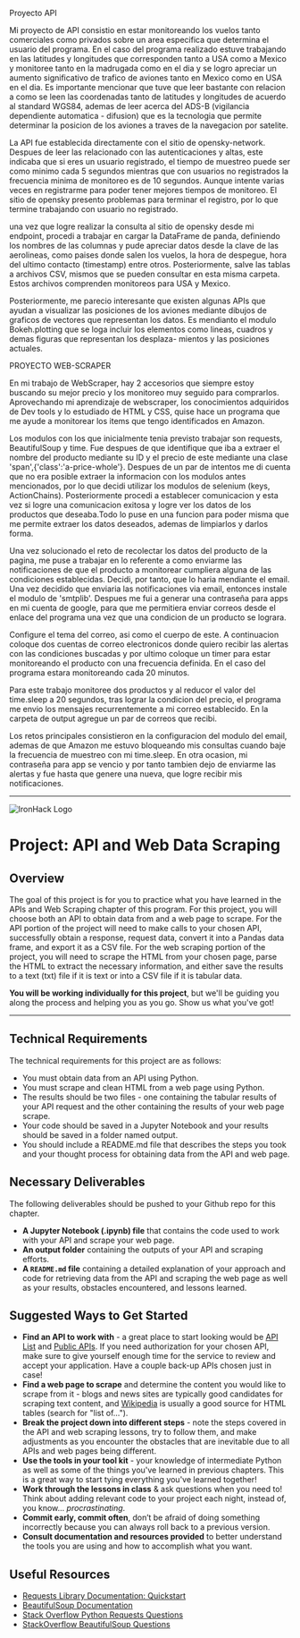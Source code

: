 Proyecto API

Mi proyecto de API consistio en estar monitoreando los vuelos tanto comerciales como privados sobre un area especifica que determina el usuario del programa. 
En el caso del programa realizado estuve trabajando en las latitudes y longitudes que corresponden tanto a USA como a Mexico y monitoree tanto en la madrugada
como en el dia y se logro apreciar un aumento significativo de trafico de aviones tanto en Mexico como en USA en el dia.
Es importante mencionar que tuve que leer bastante con relacion a como se leen las coordenadas tanto de latitudes y longitudes de acuerdo al standard WGS84, 
ademas de leer acerca del ADS-B (vigilancia dependiente automatica - difusion) que es la tecnologia que permite determinar la posicion de los aviones a traves
de la navegacion por satelite.

La API fue establecida directamente con el sitio de opensky-network. Despues de leer las relacionado con las autenticaciones y altas, este indicaba que si eres
un usuario registrado, el tiempo de muestreo puede ser como minimo cada 5 segundos mientras que con usuarios no registrados la frecuencia minima de monitoreo es
de 10 segundos. Aunque intente varias veces en registrarme para poder tener mejores tiempos de monitoreo. El sitio de opensky presento problemas para terminar el
registro, por lo que termine trabajando con usuario no registrado.

una vez que logre realizar la consulta al sitio de opensky desde mi endpoint, procedi a trabajar en cargar la DataFrame de panda, definiendo los nombres de las 
columnas y pude apreciar datos desde la clave de las aerolineas, como paises donde salen los vuelos, la hora de despegue, hora del ultimo contacto (timestamp)
entre otros. Posteriormente, salve las tablas a archivos CSV, mismos que se pueden consultar en esta misma carpeta. Estos archivos comprenden monitoreos para
USA y Mexico.

Posteriormente, me parecio interesante que existen algunas APIs que ayudan a visualizar las posiciones de los aviones mediante dibujos de graficos de vectores que
representan los datos. Es mendianto el modulo Bokeh.plotting que se loga incluir los elementos como lineas, cuadros y demas figuras que representan los desplaza-
mientos y las posiciones actuales.



PROYECTO WEB-SCRAPER

En mi trabajo de WebScraper, hay 2 accesorios que siempre estoy buscando su mejor precio y los monitoreo muy seguido para comprarlos. Aprovechando mi aprendizaje
de webscraper, los conocimientos adquiridos de Dev tools y lo estudiado de HTML y CSS, quise hace un programa que me ayude a monitorear los items que tengo 
identificados en Amazon.

Los modulos con los que inicialmente tenia previsto trabajar son requests, BeautifulSoup y time. Fue despues de que identifique que iba a extraer el nombre del 
producto mediante su ID y el precio de este mediante una clase 'span',{'class':'a-price-whole'}. Despues de un par de intentos me di cuenta que no era posible
extraer la informacion con los modulos antes mencionados, por lo que decidi utilizar los modulos de selenium (keys, ActionChains). Posteriormente procedi a 
establecer comunicacion y esta vez si logre una comunicacion exitosa y logre ver los datos de los productos que deseaba.Todo lo puse en una funcion para poder
misma que me permite extraer los datos deseados, ademas de limpiarlos y darlos forma.

Una vez solucionado el reto de recolectar los datos del producto de la pagina, me puse a trabajar en lo referente a como enviarme las notificaciones de que 
el producto a monitorear cumpliera alguna de las condiciones establecidas. Decidi, por tanto, que lo haria mendiante el email.
Una vez decidido que enviaria las notificaciones via email, entonces instale el modulo de 'smtplib'. Despues me fui a generar una contraseña para apps en mi 
cuenta de google, para que me permitiera enviar correos desde el enlace del programa una vez que una condicion de un producto se lograra.

Configure el tema del correo, asi como el cuerpo de este. A continuacion coloque dos cuentas de correo electronicos donde quiero recibir las alertas con las
condiciones buscadas y por ultimo coloque un timer para estar monitoreando el producto con una frecuencia definida. En el caso del programa estara monitoreando
cada 20 minutos.

Para este trabajo monitoree dos productos y al reducor el valor del time.sleep a 20 segundos, tras lograr la condicion del precio, el programa me envio los 
mensajes recurrentemente a mi correo establecido. En la carpeta de output agregue un par de correos que recibi.

Los retos principales consistieron en la configuracion del modulo del email, ademas de que Amazon me estuvo bloqueando mis consultas cuando baje la frecuencia 
de muestreo con mi time.sleep. 
En otra ocasion, mi contraseña para app se vencio y por tanto tambien dejo de enviarme las alertas y fue hasta que genere una nueva, que logre recibir mis
notificaciones.


******************************************************************************************************************************************************************************************************************************************


![IronHack Logo](https://s3-eu-west-1.amazonaws.com/ih-materials/uploads/upload_d5c5793015fec3be28a63c4fa3dd4d55.png)

# Project: API and Web Data Scraping

## Overview

The goal of this project is for you to practice what you have learned in the APIs and Web Scraping chapter of this program. For this project, you will choose both an API to obtain data from and a web page to scrape. For the API portion of the project will need to make calls to your chosen API, successfully obtain a response, request data, convert it into a Pandas data frame, and export it as a CSV file. For the web scraping portion of the project, you will need to scrape the HTML from your chosen page, parse the HTML to extract the necessary information, and either save the results to a text (txt) file if it is text or into a CSV file if it is tabular data.

**You will be working individually for this project**, but we'll be guiding you along the process and helping you as you go. Show us what you've got!

---

## Technical Requirements

The technical requirements for this project are as follows:

* You must obtain data from an API using Python.
* You must scrape and clean HTML from a web page using Python.
* The results should be two files - one containing the tabular results of your API request and the other containing the results of your web page scrape.
* Your code should be saved in a Jupyter Notebook and your results should be saved in a folder named output.
* You should include a README.md file that describes the steps you took and your thought process for obtaining data from the API and web page.

## Necessary Deliverables

The following deliverables should be pushed to your Github repo for this chapter.

* **A Jupyter Notebook (.ipynb) file** that contains the code used to work with your API and scrape your web page.
* **An output folder** containing the outputs of your API and scraping efforts.
* **A ``README.md`` file** containing a detailed explanation of your approach and code for retrieving data from the API and scraping the web page as well as your results, obstacles encountered, and lessons learned.

## Suggested Ways to Get Started

* **Find an API to work with** - a great place to start looking would be [API List](https://apilist.fun/) and [Public APIs](https://github.com/toddmotto/public-apis). If you need authorization for your chosen API, make sure to give yourself enough time for the service to review and accept your application. Have a couple back-up APIs chosen just in case!
* **Find a web page to scrape** and determine the content you would like to scrape from it - blogs and news sites are typically good candidates for scraping text content, and [Wikipedia](https://www.wikipedia.org/) is usually a good source for HTML tables (search for "list of...").
* **Break the project down into different steps** - note the steps covered in the API and web scraping lessons, try to follow them, and make adjustments as you encounter the obstacles that are inevitable due to all APIs and web pages being different.
* **Use the tools in your tool kit** - your knowledge of intermediate Python as well as some of the things you've learned in previous chapters. This is a great way to start tying everything you've learned together!
* **Work through the lessons in class** & ask questions when you need to! Think about adding relevant code to your project each night, instead of, you know... _procrastinating_.
* **Commit early, commit often**, don’t be afraid of doing something incorrectly because you can always roll back to a previous version.
* **Consult documentation and resources provided** to better understand the tools you are using and how to accomplish what you want.

## Useful Resources

* [Requests Library Documentation: Quickstart](http://docs.python-requests.org/en/master/user/quickstart/)
* [BeautifulSoup Documentation](https://www.crummy.com/software/BeautifulSoup/bs4/doc/)
* [Stack Overflow Python Requests Questions](https://stackoverflow.com/questions/tagged/python-requests)
* [StackOverflow BeautifulSoup Questions](https://stackoverflow.com/questions/tagged/beautifulsoup)
